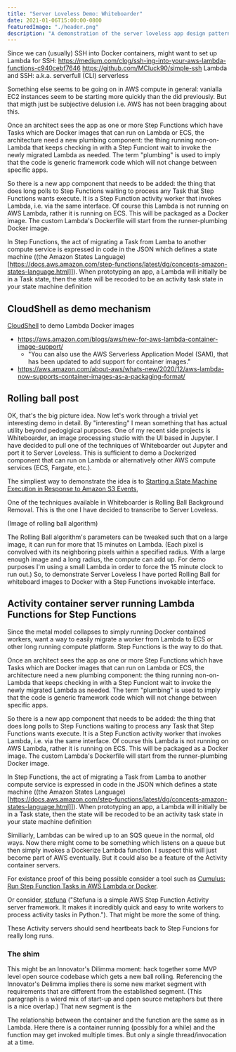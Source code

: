 ```yaml
---
title: "Server Loveless Demo: Whiteboarder"
date: 2021-01-06T15:00:00-0800
featuredImage: "./header.png"
description: "A demonstration of the server loveless app design pattern"
---
```


Since we can (usually) SSH into Docker containers, might want to set up
Lambda for SSH:
https://medium.com/clog/ssh-ing-into-your-aws-lambda-functions-c940cebf7646
https://github.com/MCluck90/simple-ssh
Lambda and SSH: a.k.a. serverfull (CLI) serverless


Something else seems to be going on in AWS compute in general:
vanialla EC2 instances seem to be starting more quickly than the did
previously. But that migth just be subjective delusion i.e. AWS has
not been bragging about this.


Once an architect sees the app as one or more Step Functions which
have Tasks which are Docker images that can run on Lambda or ECS, the
architecture need a new plumbing component: the thing running
non-on-Lambda that keeps checking in with a Step Funciont wait to
invoke the newly migrated Lambda as needed. The term "plumbing" is
used to imply that the code is generic framework code which will not
change between specific apps.

So there is a new app component that needs to be added: the thing that
does long polls to Step Functions waiting to process any Task that Step
Functions wants execute.  It is a Step Function activity worker that
invokes Lambda, i.e. via the same interface. Of course this Lambda is
not running on AWS Lambda, rather it is running on ECS.  This will be
packaged as a Docker image. The custom Lambda's Dockerfile will start
from the runner-plumbing Docker image.

In Step Functions, the act of migrating a Task from Lamba to another
compute service is expressed in code in the JSON which defines a state
machine ((the Amazon States
Language)[https://docs.aws.amazon.com/step-functions/latest/dg/concepts-amazon-states-language.html]]). When
prototyping an app, a Lambda will initially be in a Task state, then
the state will be recoded to be an activity task state in your state
machine definition

## CloudShell as demo mechanism

[CloudShell](https://aws.amazon.com/cloudshell/faqs/) to demo Lambda Docker images
- https://aws.amazon.com/blogs/aws/new-for-aws-lambda-container-image-support/
  - "You can also use the AWS Serverless Application Model (SAM), that
    has been updated to add support for container images."
- https://aws.amazon.com/about-aws/whats-new/2020/12/aws-lambda-now-supports-container-images-as-a-packaging-format/




## Rolling ball post

OK, that's the big picture idea. Now let's work through a trivial yet
interesting demo in detail.  By "interesting" I mean something that
has actual utility beyond pedogigical purposes.  One of my recent side
projects is Whiteboarder, an image processing studio with the UI based
in Jupyter.  I have decided to pull one of the techniques of
Whiteboarder out Jupyter and port it to Server Loveless.  This
is sufficient to demo a Dockerized component that can run on Lambda or
alternatively other AWS compute services (ECS, Fargate, etc.).

The simpliest way to demonstrate the idea is to [Starting a State Machine Execution in Response to Amazon S3 Events](https://docs.aws.amazon.com/step-functions/latest/dg/tutorial-cloudwatch-events-s3.html),

One of the techniques available in Whiteboarder is Rolling Ball Background Removal.
This is the one I have decided to transcribe to Server Loveless.

(Image of rolling ball algorithm)

The Rolling Ball algorithm's parameters can be tweaked such that on a
large image, it can run for more that 15 minutes on Lambda.  (Each
pixel is convolved with its neighboring pixels within a specified
radius. With a large enough image and a long radius, the compute can
add up. For demo purposes I'm using a small Lambda in order to force
the 15 minute clock to run out.)  So, to demonstrate Server Loveless I
have ported Rolling Ball for whiteboard images to Docker with a Step
Functions invokable interface.

## Activity container server running Lambda Functions for Step Functions

Since the metal model collapses to simply running Docker contained workers,
want a way to easily migrate a worker from Lambda to ECS or other long running compute platform.
Step Functions is the way to do that.


Once an architect sees the app as one or more Step Functions which
have Tasks which are Docker images that can run on Lambda or ECS, the
architecture need a new plumbing component: the thing running
non-on-Lambda that keeps checking in with a Step Funciont wait to
invoke the newly migrated Lambda as needed. The term "plumbing" is
used to imply that the code is generic framework code which will not
change between specific apps.

So there is a new app component that needs to be added: the thing that
does long polls to Step Functions waiting to process any Task that Step
Functions wants execute.  It is a Step Function activity worker that
invokes Lambda, i.e. via the same interface. Of course this Lambda is
not running on AWS Lambda, rather it is running on ECS.  This will be
packaged as a Docker image. The custom Lambda's Dockerfile will start
from the runner-plumbing Docker image.

In Step Functions, the act of migrating a Task from Lamba to another
compute service is expressed in code in the JSON which defines a state
machine ((the Amazon States
Language)[https://docs.aws.amazon.com/step-functions/latest/dg/concepts-amazon-states-language.html]]). When
prototyping an app, a Lambda will initially be in a Task state, then
the state will be recoded to be an activity task state in your state
machine definition


Similiarly, Lambdas can be wired up to an SQS queue in the normal, old
ways.  Now there might come to be something which listens on a queue
but then simply invokes a Dockerize Lambda function. I suspect this
will just become part of AWS eventually. But it could also be a
feature of the Activity container servers.


For existance proof of this being possible consider a tool such as
[Cumulus: Run Step Function Tasks in AWS Lambda or
Docker](https://nasa.github.io/cumulus/docs/data-cookbooks/run-tasks-in-lambda-or-docker).

Or consider, [stefuna](https://github.com/irothschild/stefuna) ("Stefuna is a
simple AWS Step Function Activity server framework. It makes it
incredibly quick and easy to write workers to process activity tasks
in Python."). That might be more the some of thing.

These Activity servers should send heartbeats back to Step Funcions
for really long runs.

### The shim

This might be an Innovator's Dilimma moment: hack
together some MVP level open source codebase which gets a new ball
rolling.  Referencing the Innovator's Delimma implies there is some
new market segment with requirements that are different from the
established segment.  (This paragraph is a wierd mix of start-up and open source
metaphors but there is a nice overlap.) That new segment is the 

The relationship between the container and the function are the same as in Lambda. Here there is a container running (possibly for a while) and the function may get invoked multiple times. But only a single thread/invocation at a time.



